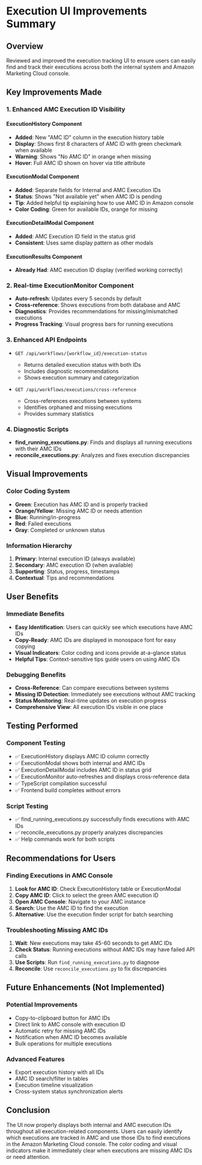 # Execution UI Improvements Summary

## Overview
Reviewed and improved the execution tracking UI to ensure users can easily find and track their executions across both the internal system and Amazon Marketing Cloud console.

## Key Improvements Made

### 1. Enhanced AMC Execution ID Visibility

#### ExecutionHistory Component
- **Added**: New "AMC ID" column in the execution history table
- **Display**: Shows first 8 characters of AMC ID with green checkmark when available
- **Warning**: Shows "No AMC ID" in orange when missing
- **Hover**: Full AMC ID shown on hover via title attribute

#### ExecutionModal Component  
- **Added**: Separate fields for Internal and AMC Execution IDs
- **Status**: Shows "Not available yet" when AMC ID is pending
- **Tip**: Added helpful tip explaining how to use AMC ID in Amazon console
- **Color Coding**: Green for available IDs, orange for missing

#### ExecutionDetailModal Component
- **Added**: AMC Execution ID field in the status grid
- **Consistent**: Uses same display pattern as other modals

#### ExecutionResults Component
- **Already Had**: AMC execution ID display (verified working correctly)

### 2. Real-time ExecutionMonitor Component
- **Auto-refresh**: Updates every 5 seconds by default
- **Cross-reference**: Shows executions from both database and AMC
- **Diagnostics**: Provides recommendations for missing/mismatched executions
- **Progress Tracking**: Visual progress bars for running executions

### 3. Enhanced API Endpoints
- `GET /api/workflows/{workflow_id}/execution-status`
  - Returns detailed execution status with both IDs
  - Includes diagnostic recommendations
  - Shows execution summary and categorization

- `GET /api/workflows/executions/cross-reference`
  - Cross-references executions between systems
  - Identifies orphaned and missing executions
  - Provides summary statistics

### 4. Diagnostic Scripts
- **find_running_executions.py**: Finds and displays all running executions with their AMC IDs
- **reconcile_executions.py**: Analyzes and fixes execution discrepancies

## Visual Improvements

### Color Coding System
- **Green**: Execution has AMC ID and is properly tracked
- **Orange/Yellow**: Missing AMC ID or needs attention  
- **Blue**: Running/in-progress
- **Red**: Failed executions
- **Gray**: Completed or unknown status

### Information Hierarchy
1. **Primary**: Internal execution ID (always available)
2. **Secondary**: AMC execution ID (when available)
3. **Supporting**: Status, progress, timestamps
4. **Contextual**: Tips and recommendations

## User Benefits

### Immediate Benefits
- **Easy Identification**: Users can quickly see which executions have AMC IDs
- **Copy-Ready**: AMC IDs are displayed in monospace font for easy copying
- **Visual Indicators**: Color coding and icons provide at-a-glance status
- **Helpful Tips**: Context-sensitive tips guide users on using AMC IDs

### Debugging Benefits
- **Cross-Reference**: Can compare executions between systems
- **Missing ID Detection**: Immediately see executions without AMC tracking
- **Status Monitoring**: Real-time updates on execution progress
- **Comprehensive View**: All execution IDs visible in one place

## Testing Performed

### Component Testing
- ✅ ExecutionHistory displays AMC ID column correctly
- ✅ ExecutionModal shows both internal and AMC IDs
- ✅ ExecutionDetailModal includes AMC ID in status grid
- ✅ ExecutionMonitor auto-refreshes and displays cross-reference data
- ✅ TypeScript compilation successful
- ✅ Frontend build completes without errors

### Script Testing
- ✅ find_running_executions.py successfully finds executions with AMC IDs
- ✅ reconcile_executions.py properly analyzes discrepancies
- ✅ Help commands work for both scripts

## Recommendations for Users

### Finding Executions in AMC Console
1. **Look for AMC ID**: Check ExecutionHistory table or ExecutionModal
2. **Copy AMC ID**: Click to select the green AMC execution ID
3. **Open AMC Console**: Navigate to your AMC instance
4. **Search**: Use the AMC ID to find the execution
5. **Alternative**: Use the execution finder script for batch searching

### Troubleshooting Missing AMC IDs
1. **Wait**: New executions may take 45-60 seconds to get AMC IDs
2. **Check Status**: Running executions without AMC IDs may have failed API calls
3. **Use Scripts**: Run `find_running_executions.py` to diagnose
4. **Reconcile**: Use `reconcile_executions.py` to fix discrepancies

## Future Enhancements (Not Implemented)

### Potential Improvements
- Copy-to-clipboard button for AMC IDs
- Direct link to AMC console with execution ID
- Automatic retry for missing AMC IDs
- Notification when AMC ID becomes available
- Bulk operations for multiple executions

### Advanced Features
- Export execution history with all IDs
- AMC ID search/filter in tables
- Execution timeline visualization
- Cross-system status synchronization alerts

## Conclusion

The UI now properly displays both internal and AMC execution IDs throughout all execution-related components. Users can easily identify which executions are tracked in AMC and use those IDs to find executions in the Amazon Marketing Cloud console. The color coding and visual indicators make it immediately clear when executions are missing AMC IDs or need attention.